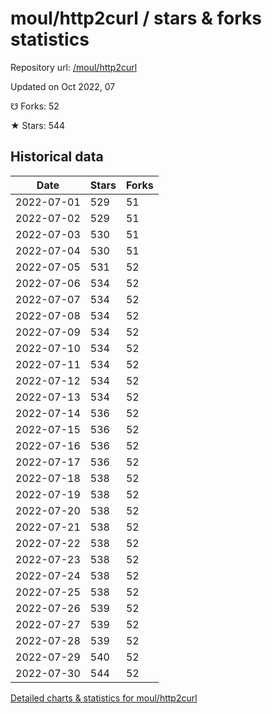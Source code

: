 # moul/http2curl / stars & forks statistics

Repository url: [/moul/http2curl](https://github.com/moul/http2curl)

Updated on Oct 2022, 07

☋ Forks: 52

★ Stars: 544

## Historical data
| Date | Stars | Forks |
|------|-------|-------|
| 2022-07-01 | 529 | 51 | 
| 2022-07-02 | 529 | 51 | 
| 2022-07-03 | 530 | 51 | 
| 2022-07-04 | 530 | 51 | 
| 2022-07-05 | 531 | 52 | 
| 2022-07-06 | 534 | 52 | 
| 2022-07-07 | 534 | 52 | 
| 2022-07-08 | 534 | 52 | 
| 2022-07-09 | 534 | 52 | 
| 2022-07-10 | 534 | 52 | 
| 2022-07-11 | 534 | 52 | 
| 2022-07-12 | 534 | 52 | 
| 2022-07-13 | 534 | 52 | 
| 2022-07-14 | 536 | 52 | 
| 2022-07-15 | 536 | 52 | 
| 2022-07-16 | 536 | 52 | 
| 2022-07-17 | 536 | 52 | 
| 2022-07-18 | 538 | 52 | 
| 2022-07-19 | 538 | 52 | 
| 2022-07-20 | 538 | 52 | 
| 2022-07-21 | 538 | 52 | 
| 2022-07-22 | 538 | 52 | 
| 2022-07-23 | 538 | 52 | 
| 2022-07-24 | 538 | 52 | 
| 2022-07-25 | 538 | 52 | 
| 2022-07-26 | 539 | 52 | 
| 2022-07-27 | 539 | 52 | 
| 2022-07-28 | 539 | 52 | 
| 2022-07-29 | 540 | 52 | 
| 2022-07-30 | 544 | 52 | 


[Detailed charts & statistics for moul/http2curl](https://reviewgithub.com/rep/moul/http2curl)
